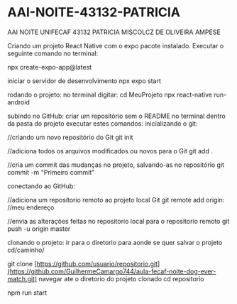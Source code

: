 # AAI-NOITE-43132-PATRICIA
AAI NOITE UNIFECAF 43132 PATRICIA MISCOLCZ DE OLIVEIRA AMPESE

Criando um projeto React Native com o expo pacote instalado. Executar o seguinte comando no terminal:

npx create-expo-app@latest

iniciar o servidor de desenvolvimento
npx expo start

rodando o projeto:
no terminal digitar:
cd MeuProjeto
npx react-native run-android

subindo no GitHub:
criar um repositório sem o README
no terminal dentro da pasta do projeto executar estes comandos:
inicializando o git:

//criando um novo repositório do Git
git init

//adiciona todos os arquivos modificados ou novos para o Git
git add .

//cria um commit das mudanças no projeto, salvando-as no repositório
git commit -m "Primeiro commit"

conectando ao GitHub:

//adiciona um repositorio remoto ao projeto local Git
git remote add origin: //meu endereço

//envia as alterações feitas no repositorio local para o repositorio remoto
git push -u origin master

clonando o projeto:
ir para o diretorio para aonde se quer salvar o projeto
cd/caminho/

git clone [https://github.com/usuario/repositorio.git](https://github.com/GuilhermeCamargo744/aula-fecaf-noite-dog-ever-match.git)
navegar ate o diretorio do projeto clonado
cd repositorio

npm run start 
